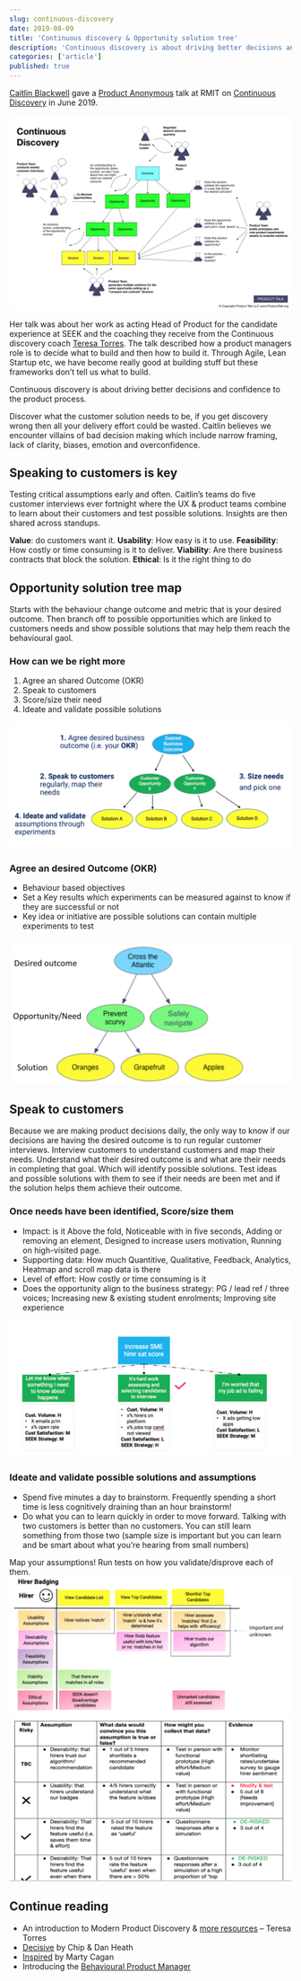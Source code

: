 ```yaml
---
slug: continuous-discovery
date: 2019-08-09
title: 'Continuous discovery & Opportunity solution tree'
description: 'Continuous discovery is about driving better decisions and confidence to the product process.'
categories: ['article']
published: true
---
```


[Caitlin Blackwell](https://www.linkedin.com/in/caitlin-blackwell-8328a623/ "Caitlin Blackwell") gave a [Product Anonymous](https://productanonymous.com/ "Product Anonymous") talk at RMIT on [Continuous Discovery](https://productanonymous.com/2019/07/continuous-discovery-june-wrap-up/ "Continuous Discovery") in June 2019.

![Layicontinuous discovery formular](./continuous-discovery.jpg)

Her talk was about her work as acting Head of Product for the candidate experience at SEEK and the coaching they receive from the Continuous discovery coach [Teresa Torres](https://www.producttalk.org/ "Teresa Torres"). The talk described how a product managers role is to decide what to build and then how to build it. Through Agile, Lean Startup etc, we have become really good at building stuff but these frameworks don’t tell us what to build. 

Continuous discovery is about driving better decisions and confidence to the product process. 

Discover what the customer solution needs to be, if you get discovery wrong then all your delivery effort could be wasted. Caitlin believes we encounter villains of bad decision making which include narrow framing, lack of clarity, biases, emotion and overconfidence. 

## Speaking to customers is key

Testing critical assumptions early and often. Caitlin’s teams do five customer interviews ever fortnight where the UX & product teams combine to learn about their customers and test possible solutions. Insights are then shared across standups. 

**Value**: do customers want it. **Usability**: How easy is it to use. **Feasibility**: How costly or time consuming is it to deliver. **Viability**: Are there business contracts that block the solution. **Ethical**: Is it the right thing to do

## Opportunity solution tree map
Starts with the behaviour change outcome and metric that is your desired outcome. Then branch off to possible opportunities which are linked to customers needs and show possible solutions that may help them reach the behavioural gaol. 

### How can we be right more
1. Agree an shared Outcome (OKR)
2. Speak to customers 
3. Score/size their need
4. Ideate and validate possible solutions

![OKR cascaded to solutions](./okr.png)

### Agree an desired Outcome (OKR)
- Behaviour based objectives 
- Set a Key results which experiments can be measured against to know if they are successful or not
- Key idea or initiative are possible solutions can contain multiple experiments to test

![An example of what crossing the example would be](./crossing-the-atlantic.png)

## Speak to customers 
Because we are making product decisions daily, the only way to know if our decisions are having the desired outcome is to run regular customer interviews. Interview customers to understand customers and map their needs. Understand what their desired outcome is and what are their needs in completing that goal. Which will identify possible solutions. Test ideas and possible solutions with them to see if their needs are been met and if the solution helps them achieve their outcome. 

### Once needs have been identified, Score/size them
- Impact: is it Above the fold, Noticeable with in five seconds, Adding or removing an element, Designed to increase users motivation, Running on high-visited page.
- Supporting data: How much Quantitive, Qualitative, Feedback, Analytics, Heatmap and scroll map data is there 
- Level of effort: How costly or time consuming is it 
- Does the opportunity align to the business strategy: PG / lead ref / three voices; Increasing new & existing student enrolments; Improving site experience

![identifying assumptions](assumption.png)

### Ideate and validate possible solutions and assumptions
- Spend five minutes a day to brainstorm. Frequently spending a short time is less cognitively draining than an hour brainstorm!
- Do what you can to learn quickly in order to move forward. Talking with two customers is better than no customers. You can still learn something from those two (sample size is important but you can learn and be smart about what you’re hearing from small numbers)

Map your assumptions! Run tests on how you validate/disprove each of them.
![Hiring example of assumption mapping](assumptions-mapping-hirering.png)![Assumption mapping](assumption-mapping.png)

## Continue reading
- An introduction to Modern Product Discovery & [more resources](https://producttalk.org/ "more resources") – Teresa Torres
- [Decisive](https://www.amazon.com/Decisive-Make-Better-Choices-Life/dp/0307956393/ref=sr_1_1?ie=UTF8&qid=1359566960&sr=8-1&keywords=decisive "Decisive") by Chip & Dan Heath
- [Inspired](https://www.booktopia.com.au/inspired-marty-cagan/prod9781119387503.html?source=pla&gclid=CjwKCAjwx_boBRA9EiwA4kIELq0wIzutBr49---NAKtFgmxSJnZYk_-vJRTL8CiHb5Ion6E2oS4u5xoCIMAQAvD_BwE "Inspired") by Marty Cagan
- Introducing the [Behavioural Product Manager](https://medium.com/behavioral-economics-1/move-over-product-manager-introducing-the-behavioral-product-manager-ab8612f45ae8 "Behavioral Product Manager")

